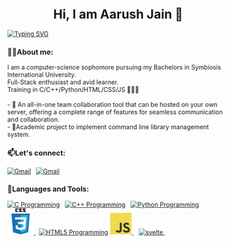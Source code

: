 <h1 align='center'>Hi, I am Aarush Jain 👋</h1>

<a href="https://github.com/AarushJ19"><img src="https://readme-typing-svg.demolab.com?font=Caveat&size=40&pause=500&color=2EA1D3&center=true&width=935&height=55&lines=Engineering+Student;Full+Stack+Developer;Security+Inclined;Curious%2C+Progress+Oriented%2C+Analytical" alt="Typing SVG" /></a></br>
### 👨‍💻About me:
I am a computer-science sophomore pursuing my Bachelors in Symbiosis International University. </br>Full-Stack enthusiast and avid learner. </br>Training in C/C++/Python/HTML/CSS/JS 👨🏽‍💻</br>
</br>- 🔭 An all-in-one team collaboration tool that can be hosted on your own server, offering a complete range of features for seamless communication and collaboration.
</br>- 🔭Academic project to implement command line library management system.  

### 📫Let's connect:
<a href="mailto:aarushjain135@gmail.com" target='_blank'><img src="https://cdn.iconscout.com/icon/free/png-256/gmail-2981844-2476484.png" alt="Gmail" style="width:45px;height:45px;"></a>&nbsp;&nbsp;
<a href="https://www.linkedin.com/in/aarush-jain-988382141/" target='_blank'><img src="https://cdn.iconscout.com/icon/free/png-256/linkedin-162-498418.png" alt="Gmail" style="width:45px;height:45px;"></a>

### 📖Languages and Tools:
<a href="https://www.cprogramming.com" target="_blank"><img src="https://cdn.iconscout.com/icon/free/png-256/c-57-1175191.png" alt="C Programming" style="width:50px;height:50px;"></a>&nbsp;&nbsp;
<a href="https://www.cplusplus.org" target="_blank"><img src="https://cdn.iconscout.com/icon/free/png-256/cplusplus-1-1175244.png" alt="C++ Programming" style="width:50px;height:50px;"></a>&nbsp;&nbsp;
<a href="https://www.python.org" target="_blank"><img src="https://cdn.iconscout.com/icon/free/png-256/python-2-226051.png" alt="Python Programming" style="width:50px;height:50px;"></a>&nbsp;&nbsp;
<a href="https://www.w3schools.com/css/" target="_blank" rel="noreferrer"> <img src="https://raw.githubusercontent.com/devicons/devicon/master/icons/css3/css3-original-wordmark.svg" alt="css3" width="60" height="60"/> </a>&nbsp;
<a href="https://html.spec.whatwg.org" target="_blank"><img src="https://cdn.iconscout.com/icon/free/png-256/html-5-1-1175208.png" alt="HTML5 Programming" style="width:50px;height:50px;"></a>
<a href="https://developer.mozilla.org/en-US/docs/Web/JavaScript" target="_blank" rel="noreferrer"> <img src="https://raw.githubusercontent.com/devicons/devicon/master/icons/javascript/javascript-original.svg" alt="javascript" width="50" height="50"/> </a>&nbsp;&nbsp;
<a href="https://svelte.dev" target="_blank" rel="noreferrer"> <img src="https://upload.wikimedia.org/wikipedia/commons/1/1b/Svelte_Logo.svg" alt="svelte" width="50" height="50"/> </a>&nbsp;&nbsp;

<!--
<a href="https://github.com/AarushJ19">
  <img align="center" src="https://github-readme-stats.vercel.app/api?username=AarushJ19&theme=github_dark&count_private=false&show_icons=true&hide_rank=true&custom_title=📈Aarush's&nbsp;GitHub&nbsp;Stats&include_all_commits=true" />
</a> 
-->
